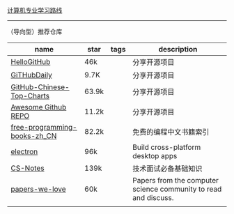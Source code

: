 
[计算机专业学习路线](https://hackway.org/docs/cs/intro)


---------------

（导向型）推荐仓库

| name                                                                                      | star  | tags | description                                                     |
| ----------------------------------------------------------------------------------------- | ----- | ---- | --------------------------------------------------------------- |
| [HelloGitHub](https://github.com/521xueweihan/HelloGitHub)                                | 46k   |      | 分享开源项目                                                    |
| [GiTHubDaily](https://github.com/GitHubDaily/GitHubDaily/)                                | 9.7K  |      | 分享开源项目                                                    |
| [GitHub-Chinese-Top-Charts](https://github.com/GrowingGit/GitHub-Chinese-Top-Charts)      | 63.9k |      | 分享开源项目                                                    |
| [Awesome Github REPO](https://github.com/Wechat-ggGitHub/Awesome-GitHub-Repo)             | 11.2k |      | 分享开源项目                                                    |
| [free-programming-books-zh_CN](https://github.com/justjavac/free-programming-books-zh_CN) | 82.2k |      | 免费的编程中文书籍索引                                          |
| [electron](https://github.com/electron/electron)                                          | 96k   |      | Build cross-platform desktop apps                               |
| [CS-Notes](https://github.com/CyC2018/CS-Notes)                                           | 139k  |      | 技术面试必备基础知识                                            |
| [papers-we-love](https://github.com/papers-we-love/papers-we-love)                        | 60k   |      | Papers from the computer science community to read and discuss. |
|                                                                                           |       |      |                                                                 |



